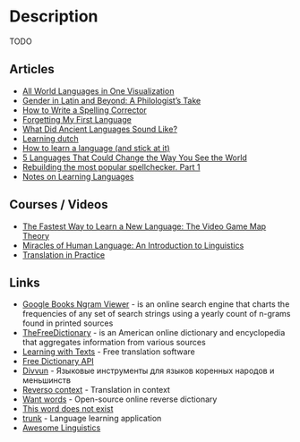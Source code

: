 # Description

TODO


## Articles

- [All World Languages in One Visualization](https://www.visualcapitalist.com/a-world-of-languages/)
- [Gender in Latin and Beyond: A Philologist’s Take](https://antigonejournal.com/2021/10/gender-in-latin-and-beyond/)
- [How to Write a Spelling Corrector](http://norvig.com/spell-correct.html)
- [Forgetting My First Language](https://www.newyorker.com/culture/personal-history/forgetting-my-first-language)
- [What Did Ancient Languages Sound Like?](https://antigonejournal.com/2021/07/what-did-ancient-languages-sound-like/)
- [Learning dutch](https://www.reddit.com/r/Netherlands/comments/mig7jq/learning_dutch/)
- [How to learn a language (and stick at it)](https://psyche.co/guides/how-to-approach-the-lifelong-project-of-language-learning)
- [5 Languages That Could Change the Way You See the World](https://nautil.us/blog/5-languages-that-could-change-the-way-you-see-the-world)
- [Rebuilding the most popular spellchecker. Part 1](https://zverok.github.io/blog/2021-01-05-spellchecker-1.html)
- [Notes on Learning Languages](https://lukesmith.xyz/articles/learning-languages)


## Courses / Videos

- [The Fastest Way to Learn a New Language: The Video Game Map Theory](https://youtu.be/3i1lNJPY-4Q)
- [Miracles of Human Language: An Introduction to Linguistics](https://www.coursera.org/learn/human-language)
- [Translation in Practice](https://www.coursera.org/learn/translation-in-practice)


## Links

- [Google Books Ngram Viewer](https://books.google.com/ngrams) - is an online search engine that charts the frequencies of any set of search strings using a yearly count of n-grams found in printed sources
- [TheFreeDictionary](https://www.thefreedictionary.com/) - is an American online dictionary and encyclopedia that aggregates information from various sources
- [Learning with Texts](https://learningwithtexts.com/) - Free translation software
- [Free Dictionary API](https://dictionaryapi.dev/)
- [Divvun](https://divvun.org/) - Языковые инструменты для языков коренных народов и меньшинств
- [Reverso context](https://context.reverso.net/translation/) - Translation in context
- [Want words](https://wantwords.thunlp.org/) - Open-source online reverse dictionary
- [This word does not exist](https://www.thisworddoesnotexist.com/)
- [trunk](https://github.com/theiceshelf/trunk) - Language learning application 
- [Awesome Linguistics](https://github.com/theimpossibleastronaut/awesome-linguistics)
